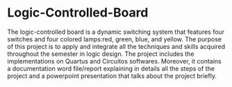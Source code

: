 # Logic-Controlled-Board
The logic-controlled board is a dynamic switching system that features four switches and four colored lamps:red, green, blue, and yellow. The purpose of this project is to apply and integrate all the techniques and skills acquired throughout the semester in logic design.
The project includes the implementations on Quartus and Circuitos softwares. Moreover, it contains a documentation word file/report explaining in details all the steps of the project and a powerpoint presentation that talks about the project briefly.
